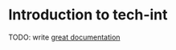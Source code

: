# Introduction to tech-int

TODO: write [great documentation](http://jacobian.org/writing/what-to-write/)
